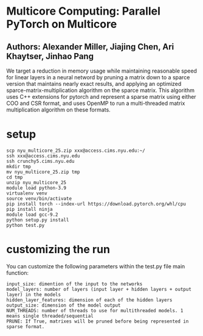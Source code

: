 # Multicore Computing: Parallel PyTorch on Multicore
## Authors: Alexander Miller, Jiajing Chen, Ari Khaytser, Jinhao Pang
We target a reduction in memory usage while maintaining reasonable speed for linear layers in a neural netword by pruning a matrix down to a sparce version that maintains nearly exact results, and applying an optimized sparce-matrix-multiplication algorithm on the sparce matrix. 
This algorithm uses C++ extensions for pytorch and represent a sparse matrix using either COO and CSR format, and uses OpenMP to run a multi-threaded matrix multiplication algorithm on these formats. 

# setup

```shell
scp nyu_multicore_25.zip xxx@access.cims.nyu.edu:~/
ssh xxx@access.cims.nyu.edu
ssh crunchy5.cims.nyu.edu
mkdir tmp
mv nyu_multicore_25.zip tmp
cd tmp
unzip nyu_multicore_25
module load python-3.9
virtualenv venv
source venv/bin/activate
pip install torch --index-url https://download.pytorch.org/whl/cpu
pip install ninja
module load gcc-9.2 
python setup.py install
python test.py
```

# customizing the run
You can customize the following parameters within the test.py file main function:
```
input_size: dimention of the input to the networks
model_layers: number of layers (input layer + hidden layers + output layer) in the models
hidden_layer_features: dimension of each of the hidden layers
output_size: dimension of the model output
NUM_THREADS: number of threads to use for multithreaded models. 1 means single threaded/sequential
PRUNE: If True, matrixes will be pruned before being represented in sparse format. 
```